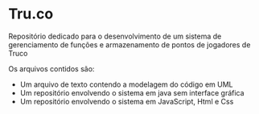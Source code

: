 # Tru.co
Repositório dedicado para o desenvolvimento de um sistema de gerenciamento de funções e armazenamento de pontos de jogadores de Truco

Os arquivos contidos são:
- Um arquivo de texto contendo a modelagem do código em UML
- Um repositório envolvendo o sistema em java sem interface gráfica
- Um repositório envolvendo o sistema em JavaScript, Html e Css